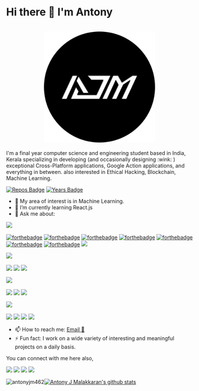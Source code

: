 # Hi there 👋 I'm Antony 
<br>
<center><img src="./circle.png" height="300"> </center>
<br>
I'm a final year computer science and engineering student based in India, Kerala specializing in developing (and occasionally designing :wink: ) exceptional Cross-Platform applications, Google Action applications, and everything in between. also interested in Ethical Hacking, Blockchain, Machine Learning.

[![Repos Badge](https://badges.pufler.dev/repos/antonyjm462)](https://badges.pufler.dev)
[![Years Badge](https://badges.pufler.dev/years/antonyjm462)](https://badges.pufler.dev)


- 🔭 My area of interest is in Machine Learning.
- 🌱 I’m currently learning React.js
- 💬 Ask me about:

<img src ="https://img.shields.io/badge/-Programming And Markup Languages-red?&style=for-the-badge">

[![forthebadge](https://forthebadge.com/images/badges/made-with-python.svg)](https://forthebadge.com)
[![forthebadge](https://forthebadge.com/images/badges/made-with-c.svg)](https://forthebadge.com)
[![forthebadge](https://forthebadge.com/images/badges/made-with-javascript.svg)](https://forthebadge.com)
[![forthebadge](https://forthebadge.com/images/badges/made-with-java.svg)](https://forthebadge.com)
[![forthebadge](https://forthebadge.com/images/badges/uses-html.svg)](https://forthebadge.com)
[![forthebadge](https://forthebadge.com/images/badges/uses-css.svg)](https://forthebadge.com)
[![forthebadge](https://forthebadge.com/images/badges/uses-badges.svg)](https://forthebadge.com)
[<img src ="https://img.shields.io/badge/-USES PHP-brightgreen?&style=for-the-badge&logo=&logoColor=Violet">]()

<img src ="https://img.shields.io/badge/-Database-red?&style=for-the-badge">

[<img src ="https://img.shields.io/badge/-MySql MariaDB -yellow?&style=for-the-badge">]()
[<img src ="https://img.shields.io/badge/-MongoDB -green?&style=for-the-badge">]()
[<img src ="https://img.shields.io/badge/-OracleDB-darkred?&style=for-the-badge">]()

<img src ="https://img.shields.io/badge/-Web Frameworks-darkblue?&style=for-the-badge">

[<img src ="https://img.shields.io/badge/-Angular-red?&style=for-the-badge">]()
[<img src ="https://img.shields.io/badge/-Django-greenyellow?&style=for-the-badge">]()
[<img src ="https://img.shields.io/badge/-Ionic-lightblue?&style=for-the-badge">]()

<img src ="https://img.shields.io/badge/-Technology-red?&style=for-the-badge">

[<img src ="https://img.shields.io/badge/-Blockchain-success?&style=for-the-badge">]()
[<img src ="https://img.shields.io/badge/-UI Design-black?&style=for-the-badge">]()
[<img src ="https://img.shields.io/badge/-Ethical Hacking-grey?&style=for-the-badge">]()
[<img src ="https://img.shields.io/badge/-Google Assistant-orange?&style=for-the-badge">]()

- 📫 How to reach me: [Email :email:](mailto:antonyjm462@gmail.com)
- ⚡ Fun fact: I work on a wide variety of interesting and meaningful projects on a daily basis.

You can connect with me here also,

[<img src="https://img.shields.io/badge/linkedin-%230077B5.svg?&style=for-the-badge&logo=linkedin&logoColor=white"/>](https://www.linkedin.com/in/antonyjmalakkaran/)
[<img src ="https://img.shields.io/badge/portfolio-web-%23.svg?&style=for-the-badge&logo=&logoColor=white%22">](https://antonyjmalakkaran.codes/)
[<img src ="https://img.shields.io/badge/blog-%23.svg?&style=for-the-badge&logo=&logoColor=Violet">](https://blog.antonyjmalakkaran.codes/)
[<img src="https://img.shields.io/badge/WHATSAPP-%2325D366.svg?&style=for-the-badge&logo=whatsapp&logoColor=white"/>](https://wa.me/8921297283)

[![Antony J Malakkaran's github stats](https://github-readme-stats.vercel.app/api?username=antonyjm462)](https://github.com/antonyjm462/github-readme-stats)<img align="left" src="https://github-readme-stats.vercel.app/api/top-langs/?username=antonyjm462&layout=compact&hide=html" alt="antonyjm462" />
